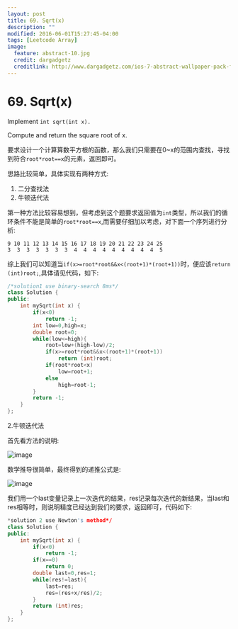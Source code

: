 ```yaml
---
layout: post
title: 69. Sqrt(x)
description: ""
modified: 2016-06-01T15:27:45-04:00
tags: [Leetcode Array]
image:
  feature: abstract-10.jpg
  credit: dargadgetz
  creditlink: http://www.dargadgetz.com/ios-7-abstract-wallpaper-pack-for-iphone-5-and-ipod-touch-retina/
---
```


# 69. Sqrt(x)

Implement ```int sqrt(int x).```

Compute and return the square root of x.

要求设计一个计算算数平方根的函数，那么我们只需要在0~x的范围内查找，寻找到符合```root*root==x```的元素，返回即可。

思路比较简单，具体实现有两种方式:
1. 二分查找法
2. 牛顿迭代法

第一种方法比较容易想到，但考虑到这个题要求返回值为```int```类型，所以我们的循环条件不能是简单的```root*root==x```,而需要仔细加以考虑，对下面一个序列进行分析:


```
9 10 11 12 13 14 15 16 17 18 19 20 21 22 23 24 25
3  3  3  3  3  3  3  4  4  4  4  4  4  4  4  4  5
```
综上我们可以知道当```if(x>=root*root&&x<(root+1)*(root+1))```时，便应该```return (int)root;```,具体请见代码，如下:


```c++
/*solution1 use binary-search 8ms*/
class Solution {
public:
    int mySqrt(int x) {
        if(x<0)
            return -1;
        int low=0,high=x;
        double root=0;
        while(low<=high){
            root=low+(high-low)/2;
            if(x>=root*root&&x<(root+1)*(root+1))
                return (int)root;
            if(root*root<x)
                low=root+1;
            else
                high=root-1;
        }
        return -1;
    }
};
```

2.牛顿迭代法

首先看方法的说明:

![image](C:\Users\Kelvin\Desktop\捕获.PNG)

数学推导很简单，最终得到的递推公式是:

![image](http://1.im.guokr.com/formula/768b411ac2ba3b8e23a2e85f2dfc565ecf2d13b9.svg)

我们用一个last变量记录上一次迭代的结果，res记录每次迭代的新结果，当last和res相等时，则说明精度已经达到我们的要求，返回即可，代码如下:


```c++
*solution 2 use Newton's method*/
class Solution {
public:
    int mySqrt(int x) {
        if(x<0)
            return -1;
        if(x==0)
            return 0;
        double last=0,res=1;
        while(res!=last){
            last=res;
            res=(res+x/res)/2;
        }
        return (int)res;
    }
};
```


